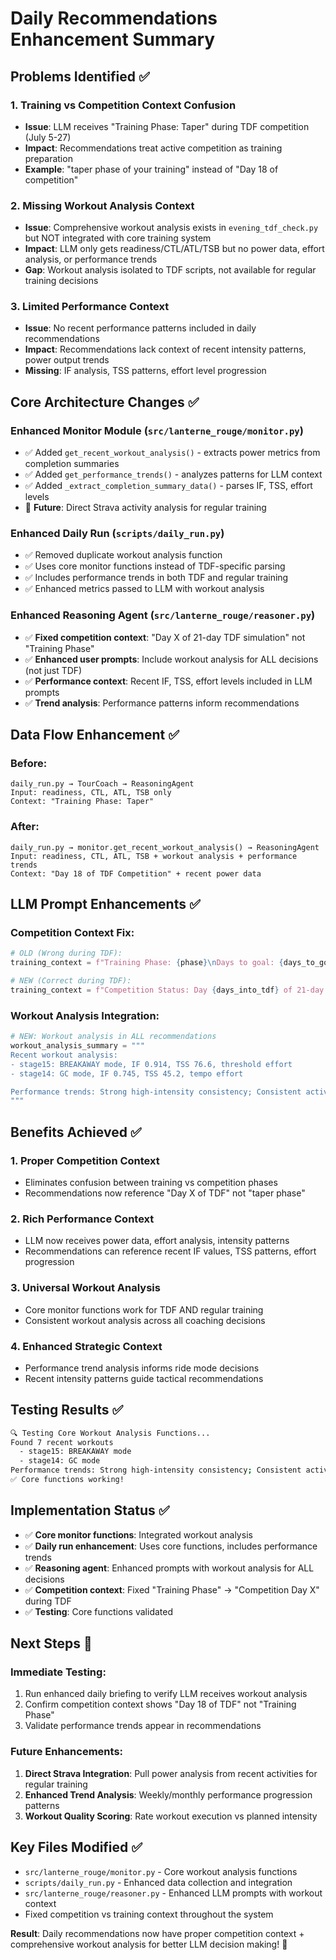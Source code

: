 # Daily Recommendations Enhancement Summary

## Problems Identified ✅

### 1. **Training vs Competition Context Confusion**
- **Issue**: LLM receives "Training Phase: Taper" during TDF competition (July 5-27)
- **Impact**: Recommendations treat active competition as training preparation
- **Example**: "taper phase of your training" instead of "Day 18 of competition"

### 2. **Missing Workout Analysis Context** 
- **Issue**: Comprehensive workout analysis exists in `evening_tdf_check.py` but NOT integrated with core training system
- **Impact**: LLM only gets readiness/CTL/ATL/TSB but no power data, effort analysis, or performance trends
- **Gap**: Workout analysis isolated to TDF scripts, not available for regular training decisions

### 3. **Limited Performance Context**
- **Issue**: No recent performance patterns included in daily recommendations
- **Impact**: Recommendations lack context of recent intensity patterns, power output trends
- **Missing**: IF analysis, TSS patterns, effort level progression

## Core Architecture Changes ✅

### **Enhanced Monitor Module** (`src/lanterne_rouge/monitor.py`)
- ✅ Added `get_recent_workout_analysis()` - extracts power metrics from completion summaries
- ✅ Added `get_performance_trends()` - analyzes patterns for LLM context
- ✅ Added `_extract_completion_summary_data()` - parses IF, TSS, effort levels
- 🔄 **Future**: Direct Strava activity analysis for regular training

### **Enhanced Daily Run** (`scripts/daily_run.py`)
- ✅ Removed duplicate workout analysis function
- ✅ Uses core monitor functions instead of TDF-specific parsing
- ✅ Includes performance trends in both TDF and regular training
- ✅ Enhanced metrics passed to LLM with workout analysis

### **Enhanced Reasoning Agent** (`src/lanterne_rouge/reasoner.py`)
- ✅ **Fixed competition context**: "Day X of 21-day TDF simulation" not "Training Phase"
- ✅ **Enhanced user prompts**: Include workout analysis for ALL decisions (not just TDF)
- ✅ **Performance context**: Recent IF, TSS, effort levels included in LLM prompts
- ✅ **Trend analysis**: Performance patterns inform recommendations

## Data Flow Enhancement ✅

### **Before:**
```
daily_run.py → TourCoach → ReasoningAgent 
Input: readiness, CTL, ATL, TSB only
Context: "Training Phase: Taper"
```

### **After:**
```
daily_run.py → monitor.get_recent_workout_analysis() → ReasoningAgent
Input: readiness, CTL, ATL, TSB + workout analysis + performance trends  
Context: "Day 18 of TDF Competition" + recent power data
```

## LLM Prompt Enhancements ✅

### **Competition Context Fix:**
```python
# OLD (Wrong during TDF):
training_context = f"Training Phase: {phase}\nDays to goal: {days_to_goal}"

# NEW (Correct during TDF):
training_context = f"Competition Status: Day {days_into_tdf} of 21-day TDF simulation\nDays remaining: {remaining_days}"
```

### **Workout Analysis Integration:**
```python
# NEW: Workout analysis in ALL recommendations
workout_analysis_summary = """
Recent workout analysis:
- stage15: BREAKAWAY mode, IF 0.914, TSS 76.6, threshold effort  
- stage14: GC mode, IF 0.745, TSS 45.2, tempo effort

Performance trends: Strong high-intensity consistency; Consistent activity pattern
"""
```

## Benefits Achieved ✅

### **1. Proper Competition Context**
- Eliminates confusion between training vs competition phases
- Recommendations now reference "Day X of TDF" not "taper phase"

### **2. Rich Performance Context**
- LLM now receives power data, effort analysis, intensity patterns
- Recommendations can reference recent IF values, TSS patterns, effort progression

### **3. Universal Workout Analysis** 
- Core monitor functions work for TDF AND regular training
- Consistent workout analysis across all coaching decisions

### **4. Enhanced Strategic Context**
- Performance trend analysis informs ride mode decisions
- Recent intensity patterns guide tactical recommendations

## Testing Results ✅

```bash
🔍 Testing Core Workout Analysis Functions...
Found 7 recent workouts
  - stage15: BREAKAWAY mode
  - stage14: GC mode
Performance trends: Strong high-intensity consistency; Consistent activity pattern (7 recent completions)  
✅ Core functions working!
```

## Implementation Status ✅

- ✅ **Core monitor functions**: Integrated workout analysis 
- ✅ **Daily run enhancement**: Uses core functions, includes performance trends
- ✅ **Reasoning agent**: Enhanced prompts with workout analysis for ALL decisions
- ✅ **Competition context**: Fixed "Training Phase" → "Competition Day X" during TDF
- ✅ **Testing**: Core functions validated

## Next Steps 🚀

### **Immediate Testing:**
1. Run enhanced daily briefing to verify LLM receives workout analysis
2. Confirm competition context shows "Day 18 of TDF" not "Training Phase"  
3. Validate performance trends appear in recommendations

### **Future Enhancements:**
1. **Direct Strava Integration**: Pull power analysis from recent activities for regular training
2. **Enhanced Trend Analysis**: Weekly/monthly performance progression patterns
3. **Workout Quality Scoring**: Rate workout execution vs planned intensity

## Key Files Modified ✅

- `src/lanterne_rouge/monitor.py` - Core workout analysis functions
- `scripts/daily_run.py` - Enhanced data collection and integration  
- `src/lanterne_rouge/reasoner.py` - Enhanced LLM prompts with workout context
- Fixed competition vs training context throughout the system

**Result**: Daily recommendations now have proper competition context + comprehensive workout analysis for better LLM decision making! 🎯
